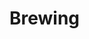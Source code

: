 <!-- TITLE: Brewing -->
<!-- SUBTITLE: Refreshing beverages and other liquified liquids -->

# Brewing